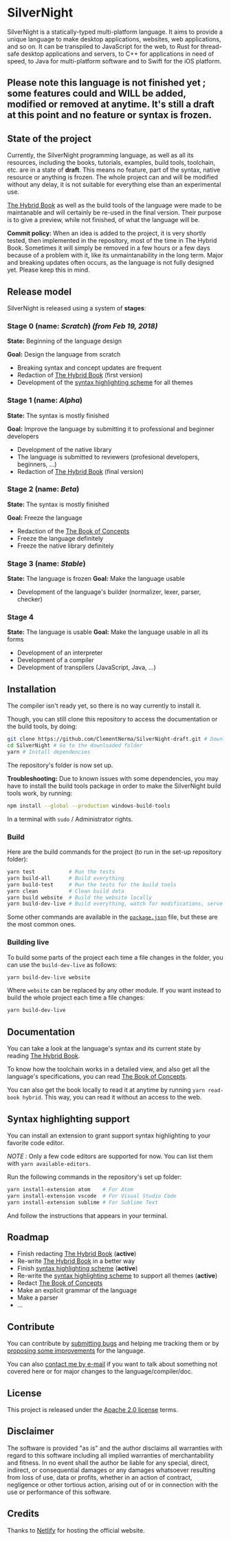 # SilverNight

SilverNight is a statically-typed multi-platform language. It aims to provide a unique language to make desktop applications, websites, web applications, and so on.
It can be transpiled to JavaScript for the web, to Rust for thread-safe desktop applications and servers, to C++ for applications in need of speed, to Java for multi-platform software and to Swift for the iOS platform.

## Please note this language is not finished yet ; some features could and WILL be added, modified or removed at anytime. It's still a draft at this point and no feature or syntax is frozen.

## State of the project

Currently, the SilverNight programming language, as well as all its resources, including the books, tutorials, examples, build tools, toolchain, etc. are in a state of **draft**. This means no feature, part of the syntax, native resource or anything is frozen. The whole project can and will be modified without any delay, it is not suitable for everything else than an experimental use.

[The Hybrid Book](https://silvernight.netlify.com/docs/book/hybrid.html) as well as the build tools of the language were made to be maintanable and will certainly be re-used in the final version. Their purpose is to give a preview, while not finished, of what the language will be.

**Commit policy:** When an idea is added to the project, it is very shortly tested, then implemented in the repository, most of the time in The Hybrid Book. Sometimes it will simply be removed in a few hours or a few days because of a problem with it, like its unmaintanability in the long term. Major and breaking updates often occurs, as the language is not fully designed yet. Please keep this in mind.

## Release model

SilverNight is released using a system of **stages**:

### Stage 0 (name: _Scratch_) _(from Feb 19, 2018)_

**State:** Beginning of the language design

**Goal:** Design the language from scratch

* Breaking syntax and concept updates are frequent
* Redaction of [The Hybrid Book](https://silvernight.netlify.com/docs/book/hybrid.html) (first version)
* Development of the [syntax highlighting scheme](src/highlights/_scheme.js) for all themes

### Stage 1 (name: _Alpha_)

**State:** The syntax is mostly finished

**Goal:** Improve the language by submitting it to professional and beginner developers

* Development of the native library
* The language is submitted to reviewers (profesional developers, beginners, ...)
* Redaction of [The Hybrid Book](https://silvernight.netlify.com/docs/book/hybrid.html) (final version)

### Stage 2 (name: _Beta_)

**State:** The syntax is mostly finished

**Goal:** Freeze the language

* Redaction of the [The Book of Concepts](https://silvernight.netlify.com/docs/book/concepts.html)
* Freeze the language definitely
* Freeze the native library definitely

### Stage 3 (name: _Stable_)

**State:** The language is frozen
**Goal:** Make the language usable

* Development of the language's builder (normalizer, lexer, parser, checker)

### Stage 4

**State:** The language is usable
**Goal:** Make the language usable in all its forms

* Development of an interpreter
* Development of a compiler
* Development of transpilers (JavaScript, Java, ...)

## Installation

The compiler isn't ready yet, so there is no way currently to install it.

Though, you can still clone this repository to access the documentation or the build tools, by doing:

```bash
git clone https://github.com/ClementNerma/SilverNight-draft.git # Download the repository
cd SilverNight # Go to the downloaded folder
yarn # Install dependencies
```

The repository's folder is now set up.

**Troubleshooting:** Due to known issues with some dependencies, you may have to install the build tools package in order to make the SilverNight build tools work, by running:

```bash
npm install --global --production windows-build-tools
```

In a terminal with `sudo` / Administrator rights.

### Build

Here are the build commands for the project (to run in the set-up repository folder):

```bash
yarn test           # Run the tests
yarn build-all      # Build everything
yarn build-test     # Run the tests for the build tools
yarn clean          # Clean build data
yarn build website  # Build the website locally
yarn build-dev-live # Build everything, watch for modifications, serve locally
```

Some other commands are available in the [`package.json`](package.json) file, but these are the most common ones.

### Building live

To build some parts of the project each time a file changes in the folder, you can use the `build-dev-live` as follows:

```bash
yarn build-dev-live website
```

Where `website` can be replaced by any other module. If you want instead to build the whole project each time a file changes:

```bash
yarn build-dev-live
```

## Documentation

You can take a look at the language's syntax and its current state by reading [The Hybrid Book](https://silvernight.netlify.com/docs/book/hybrid.html).

To know how the toolchain works in a detailed view, and also get all the language's specifications, you can read [The Book of Concepts](https://silvernight.netlify.com/docs/book/concepts.html).

You can also get the book locally to read it at anytime by running `yarn read-book hybrid`. This way, you can read it without an access to the web.

## Syntax highlighting support

You can install an extension to grant support syntax highlighting to your favorite code editor.

*NOTE :* Only a few code editors are supported for now. You can list them with `yarn available-editors`.

Run the following commands in the repository's set up folder:

```bash
yarn install-extension atom    # For Atom
yarn install-extension vscode  # For Visual Studio Code
yarn install-extension sublime # For Sublime Text
```

And follow the instructions that appears in your terminal.

## Roadmap

* Finish redacting [The Hybrid Book](https://silvernight.netlify.com/docs/book/hybrid.html) (**active**)
* Re-write [The Hybrid Book](https://silvernight.netlify.com/docs/book/hybrid.html) in a better way
* Finish [syntax highlighting scheme](src/highlights/_scheme.js) (**active**)
* Re-write the [syntax highlighting scheme](src/highlights/_scheme.js) to support all themes (**active**)
* Redact [The Book of Concepts](https://silvernight.netlify.com/docs/book/concepts.html)
* Make an explicit grammar of the language
* Make a parser
* ...

## Contribute

You can contribute by [submitting bugs](https://github.com/ClementNerma/SilverNight-draft/issues) and helping me tracking them or by [proposing some improvements](https://github.com/ClementNerma/SilverNight-draft/issues) for the language.

You can also [contact me by e-mail](mailto:clement.nerma@gmail.com) if you want to talk about something not covered here or for major changes to the language/compiler/doc.

## License

This project is released under the [Apache 2.0 license](LICENSE.md) terms.

## Disclaimer

The software is provided "as is" and the author disclaims all warranties with regard to this software including all implied warranties of merchantability and fitness. In no event shall the author be liable for any special, direct, indirect, or consequential damages or any damages whatsoever resulting from loss of use, data or profits, whether in an action of contract, negligence or other tortious action, arising out of or in connection with the use or performance of this software.

## Credits

Thanks to [Netlify](https://netlify.com) for hosting the official website.